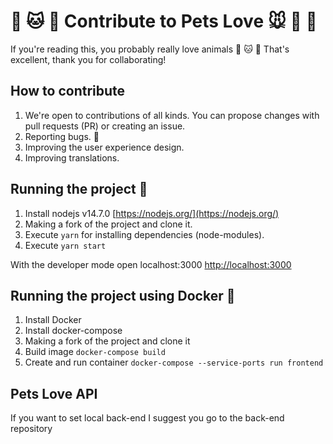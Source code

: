 # 🐶 🐱 🦊 Contribute to Pets Love 🐭 🐹 🐰

If you're reading this, you probably really love animals 🐶 🐱 🦊
That's excellent, thank you for collaborating!

## How to contribute

1. We're open to contributions of all kinds. You can propose changes with pull requests (PR) or creating an issue.
2. Reporting bugs. 🐛
3. Improving the user experience design.
4. Improving translations.

## Running the project 🚀

1. Install nodejs v14.7.0 [https://nodejs.org/](https://nodejs.org/)
2. Making a fork of the project and clone it.
3. Execute `yarn` for installing dependencies (node-modules).
4. Execute `yarn start`

With the developer mode open localhost:3000 [http://localhost:3000](http://localhost:3000)

## Running the project using Docker 🐳

1. Install Docker
2. Install docker-compose
3. Making a fork of the project and clone it
4. Build image `docker-compose build`
5. Create and run container `docker-compose --service-ports run frontend`

## Pets Love API

If you want to set local back-end I suggest you go to the back-end repository
